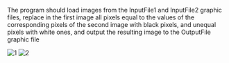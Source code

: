 The program should load images from the InputFile1 and InputFile2 graphic files, replace in the first image all pixels equal to the values of the corresponding pixels of the second image with black pixels, and unequal pixels with white ones, and output the resulting image to the OutputFile graphic file

![1](https://github.com/fewHoursLater/Python/assets/84395151/ed464375-a4cb-49d8-a3da-9d40680bcdd3)
![2](https://github.com/fewHoursLater/Python/assets/84395151/61dd0d48-abb3-4528-9f04-1847c490a1b9)
